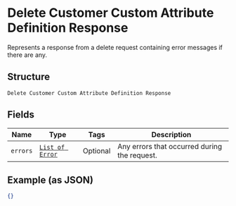 
# Delete Customer Custom Attribute Definition Response

Represents a response from a delete request containing error messages if there are any.

## Structure

`Delete Customer Custom Attribute Definition Response`

## Fields

| Name | Type | Tags | Description |
|  --- | --- | --- | --- |
| `errors` | [`List of Error`](../../doc/models/error.md) | Optional | Any errors that occurred during the request. |

## Example (as JSON)

```json
{}
```

